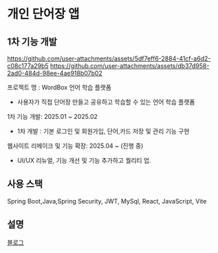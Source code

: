 # 개인 단어장 앱
## 1차 기능 개발
https://github.com/user-attachments/assets/5df7eff6-2884-41cf-a6d2-c08c177a29b5
https://github.com/user-attachments/assets/db37d958-2ad0-484d-98ee-4ae918b07b02




프로젝트 명 : WordBox 언어 학습 플랫폼

 - 사용자가 직접 단어장 만들고 공유하고 학습할 수 있는 언어 학습 플랫폼

1차 기능 개발: 2025.01 ~ 2025.02
- 1차 개발 : 기본 로그인 및 회원가입, 단어,카드 저장 및 관리 기능 구현

웹사이트 리메이크 및 기능 확장: 2025.04 ~ (진행 중)
- UI/UX 리뉴얼, 기능 개선 및 기능 추가하고 퀄리티 업.


## 사용 스택
Spring Boot,Java,Spring Security, JWT, MySql, React, JavaScript, Vite


## 설명
[블로그](https://dongyeopme.gitbook.io/yeop-blog/undefined-1/undefined-2/undefined-1)
